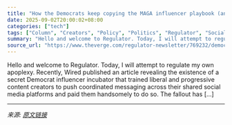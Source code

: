```yaml
---
title: "How the Democrats keep copying the MAGA influencer playbook (and failing)"
date: 2025-09-02T20:00:02+08:00
categories: ["tech"]
tags: ["Column", "Creators", "Policy", "Politics", "Regulator", "Social Media", "Tech"]
summary: "Hello and welcome to Regulator. Today, I will attempt to regulate my own apoplexy. Recently, Wired published an article revealing the existence of a secret Democrat influencer incubator that trained l"
source_url: "https://www.theverge.com/regulator-newsletter/769232/democrats-chorus-influencer-program-regulator"
---
```


Hello and welcome to Regulator. Today, I will attempt to regulate my own apoplexy. Recently, Wired published an article revealing the existence of a secret Democrat influencer incubator that trained liberal and progressive content creators to push coordinated messaging across their shared social media platforms and paid them handsomely to do so. The fallout has [&#8230;]

---

*来源: [原文链接](https://www.theverge.com/regulator-newsletter/769232/democrats-chorus-influencer-program-regulator)*
